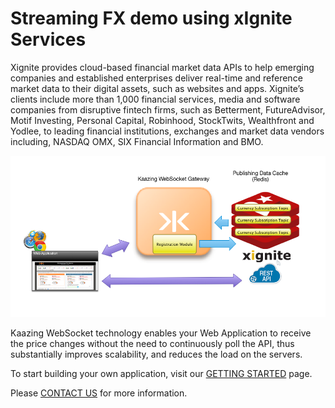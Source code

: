 # Streaming FX demo using xIgnite Services

Xignite provides cloud-based financial market data APIs to help emerging companies and established enterprises deliver real-time and reference market data to their digital assets, such as websites and apps. Xignite’s clients include more than 1,000 financial services, media and software companies from disruptive fintech firms, such as Betterment, FutureAdvisor, Motif Investing, Personal Capital, Robinhood, StockTwits, Wealthfront and Yodlee, to leading financial institutions, exchanges and market data vendors including, NASDAQ OMX, SIX Financial Information and BMO.  

![alt text](xIgnite.png "Xignite demo")

Kaazing WebSocket technology enables your Web Application to receive the price changes without the need to continuously poll the API, thus substantially improves scalability, and reduces the load on the servers.

To start building your own application, visit our [GETTING STARTED](https://kaazing.com/getting-started/) page. </br>

Please [CONTACT US](https://kaazing.com/contact/xignitedemotolead/) for more information.







